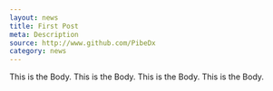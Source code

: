 ```yaml
---
layout: news
title: First Post
meta: Description
source: http://www.github.com/PibeDx
category: news
---
```


This is the Body.
This is the Body.
This is the Body.
This is the Body.